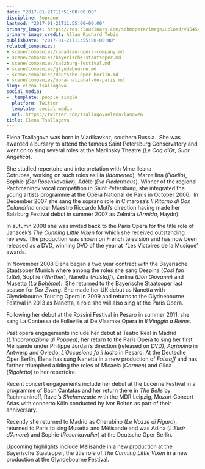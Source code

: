 ```yaml
---
date: "2017-01-21T11:51:00+00:00"
discipline: Soprano
lastmod: "2017-01-21T11:55:00+00:00"
primary_image: https://res.cloudinary.com/schmopera/image/upload/v1545409169/media/webhook-uploads/1484999448540/2017-01-20---Elena_Tsallagova_pc_Allan_Richard_Tobis.jpg.jpg
primary_image_credit: Allan Richard Tobis
publishDate: "2017-01-21T11:55:00+00:00"
related_companies:
- scene/companies/canadian-opera-company.md
- scene/companies/bayerische-staatsoper.md
- scene/companies/salzburg-festival.md
- scene/companies/glyndebourne.md
- scene/companies/deutsche-oper-berlin.md
- scene/companies/opra-national-de-paris.md
slug: elena-tsallagova
social_media:
- _template: people_single
  platform: Twitter
  template: social-media
  url: https://twitter.com/tsallagovaelena?lang=en
title: Elena Tsallagova
---
```


Elena Tsallagova was born in Vladikavkaz, southern Russia.  She was awarded a bursary to attend the famous Saint Petersburg Conservatory and went on to sing several roles at the Mariinsky Theatre (*Le Coq d’Or*, *Suor Angelica*).

She studied repertoire and interpretation with Mme Ileana Cotrubas, working on such roles as Ilia (*Idomeneo*), Marzellina (*Fidelio*), Sophie (*Der Rosenkavalier*), Adèle (*Die Fledermaus*). Winner of the regional Rachmaninov vocal competition in Saint Petersburg, she integrated the young artists programme at the Opéra National de Paris in October 2006.  In December 2007 she sang the soprano role in Cimarosa’s *Il Ritorno di Don Calandrino* under Maestro Riccardo Muti’s direction having made her Salzburg Festival debut in summer 2007 as Zelmira (*Armida*, Haydn).

In autumn 2008 she was invited back to the Paris Opera for the title role of Janacek’s *The Cunning Little Vixen* for which she received outstanding reviews. The production was shown on French television and has now been released as a DVD, winning DVD of the year at  ‘Les Victoires de la Musique’ awards.

In November 2008 Elena began a two year contract with the Bayerische Staatsoper Munich where among the roles she sang Despina (*Così fan tutte*), Sophie (*Werther*), Nanetta (*Falstaff*), Zerlina (*Don Giovanni*) and Musetta (*La Bohème*).  She returned to the Bayerische Staatsoper last season for *Der Zwerg*. She made her UK debut as Nanetta with Glyndebourne Touring Opera in 2009 and returns to the Glydnebourne Festival in 2013 as Nanetta, a role she will also sing at the Paris Opera.

Following her debut at the Rossini Festival in Pesaro in summer 2011, she sang La Contessa de Folleville at De Vlaamse Opera in *Il Viaggio a Reims*.

Past opera engagements include her debut at Teatro Real in Madrid (*L’Incoronazione di Poppea*), her return to the Paris Opera to sing her first Mélisande under Philippe Jordan’s direction (released on DVD), *Agrippina* in Antwerp and Oviedo, *L’Occasione fa il ladro* in Pesaro. At the Deutsche Oper Berlin, Elena has sung Nanetta in a new production of *Falstaff* and has further triumphed adding the roles of Micaela (*Carmen*) and Gilda (*Rigoletto*) to her repertoire.

Recent concert engagements include her debut at the Lucerne Festival in a programme of Bach Cantatas and her return there in *The Bells* by Rachmaninoff, Ravel’s *Sheherezade* with the MDR Leipzig, Mozart Concert Arias with concerto Köln conducted by Ivor Bolton as part of their anniversary.

Recently she returned to Madrid as Cherubino (*Le Nozze di Figaro*), returned to Paris to sing Musetta and Mélisande and was Adina (*L’Elisir d’Amore*) and Sophie (*Rosenkavalier*) at the Deutsche Oper Berlin.

Upcoming highlights include Mélisande in a new production at the Bayerische Staatsoper, the title role of *The Cunning Little Vixen* in a new production at the Glyndebourne Festival.

